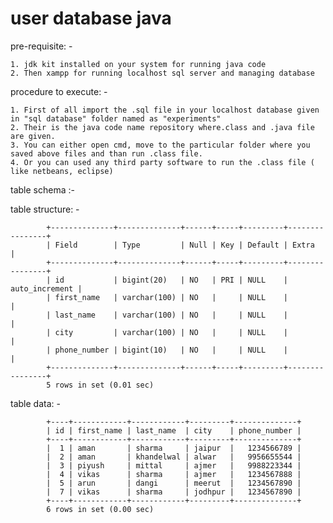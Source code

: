 # user database java

pre-requisite: -

	1. jdk kit installed on your system for running java code
	2. Then xampp for running localhost sql server and managing database
	
procedure to execute: -
	
	1. First of all import the .sql file in your localhost database given in "sql database" folder named as "experiments"
	2. Their is the java code name repository where.class and .java file are given.
	3. You can either open cmd, move to the particular folder where you saved above files and than run .class file.
	4. Or you can used any third party software to run the .class file ( like netbeans, eclipse) 
	

table schema :- 

table structure: -
	
			+--------------+--------------+------+-----+---------+----------------+
			| Field        | Type         | Null | Key | Default | Extra          |
			+--------------+--------------+------+-----+---------+----------------+
			| id           | bigint(20)   | NO   | PRI | NULL    | auto_increment |
			| first_name   | varchar(100) | NO   |     | NULL    |                |
			| last_name    | varchar(100) | NO   |     | NULL    |                |
			| city         | varchar(100) | NO   |     | NULL    |                |
			| phone_number | bigint(10)   | NO   |     | NULL    |                |
			+--------------+--------------+------+-----+---------+----------------+
			5 rows in set (0.01 sec)

table data: -

			+----+------------+------------+---------+--------------+
			| id | first_name | last_name  | city    | phone_number |
			+----+------------+------------+---------+--------------+
			|  1 | aman       | sharma     | jaipur  |   1234566789 |
			|  2 | aman       | khandelwal | alwar   |   9956655544 |
			|  3 | piyush     | mittal     | ajmer   |   9988223344 |
			|  4 | vikas      | sharma     | ajmer   |   1234567888 |
			|  5 | arun       | dangi      | meerut  |   1234567890 |
			|  7 | vikas      | sharma     | jodhpur |   1234567890 |
			+----+------------+------------+---------+--------------+
			6 rows in set (0.00 sec)
